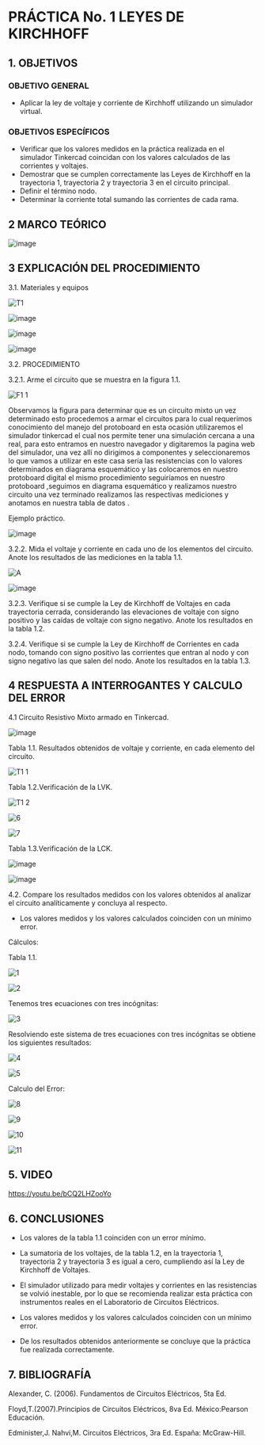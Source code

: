 # PRÁCTICA No. 1 LEYES DE  KIRCHHOFF
## 1. OBJETIVOS 
### OBJETIVO GENERAL

- Aplicar la ley de voltaje y corriente de Kirchhoff utilizando un simulador virtual.

### OBJETIVOS ESPECÍFICOS

- Verificar que los valores medidos en la práctica realizada en el simulador Tinkercad coincidan con los valores calculados de las corrientes y voltajes.
- Demostrar que se cumplen correctamente las Leyes de Kirchhoff en la trayectoria 1, trayectoria 2 y trayectoria 3 en el circuito principal.
- Definir el término nodo.
- Determinar la corriente total sumando las corrientes de cada rama.

## 2 MARCO TEÓRICO

<p align="center">

![image](https://user-images.githubusercontent.com/84431598/121119880-168fef00-c7e2-11eb-84e9-005a36afcd7e.png)

  </p>
  
## 3 EXPLICACIÓN DEL PROCEDIMIENTO

3.1. Materiales y equipos

![T1](https://user-images.githubusercontent.com/84425276/121115381-a2058200-c7da-11eb-9534-f9a6ea2b5f66.PNG)

![image](https://user-images.githubusercontent.com/84458025/121122278-c1a2a780-c7e6-11eb-9bfd-fc21b459f45e.png)

![image](https://user-images.githubusercontent.com/84458025/121122339-df700c80-c7e6-11eb-8c40-16295388eaed.png)

![image](https://user-images.githubusercontent.com/84458025/121122371-f282dc80-c7e6-11eb-9643-070593f7d7fc.png)

3.2. PROCEDIMIENTO

3.2.1. Arme el circuito que se muestra en la figura 1.1. 

![F1 1](https://user-images.githubusercontent.com/84425276/121115517-d1b48a00-c7da-11eb-8a47-5ba6397d388f.PNG)

Observamos la figura para determinar que es un circuito mixto un vez determinado esto procedemos a armar el circuitos para lo cual requerimos conocimiento del manejo del protoboard en esta ocasión utilizaremos el simulador tinkercad el cual nos permite tener una simulación cercana a una real, para esto entramos en nuestro navegador y digitaremos la pagina web del simulador, una vez allí no dirigimos a componentes y seleccionaremos lo que vamos a utilizar en este casa seria las resistencias con lo valores determinados en diagrama esquemático y las colocaremos en nuestro protoboard digital el mismo procedimiento seguiríamos en nuestro protoboard ,seguimos en diagrama esquemático y realizamos nuestro circuito una vez terminado realizamos las respectivas mediciones y anotamos en nuestra tabla de datos .  

Ejemplo práctico.

![image](https://user-images.githubusercontent.com/84458025/121125716-a0dd5080-c7ec-11eb-9955-146c69c9a177.png)

3.2.2. Mida el voltaje y corriente en cada uno de los elementos del circuito. Anote los resultados de las mediciones en la tabla 1.1.

![A](https://user-images.githubusercontent.com/84425276/121133085-89579500-c7f7-11eb-92e3-0815ec5b7bf1.PNG)

![image](https://user-images.githubusercontent.com/84425276/121139042-f0784800-c7fd-11eb-80c3-4fbc28edb21d.png)

3.2.3. Verifique si se cumple la Ley de Kirchhoff de Voltajes en cada trayectoria cerrada, considerando las elevaciones de voltaje con signo positivo y las caídas de voltaje con signo negativo. Anote los resultados en la tabla 1.2.

3.2.4. Verifique si se cumple la Ley de Kirchhoff de Corrientes en cada nodo, tomando con signo positivo las corrientes que entran al nodo y con signo negativo las que salen del nodo. Anote los resultados en la tabla 1.3.

## 4 RESPUESTA A INTERROGANTES Y CALCULO DEL ERROR

4.1 Circuito Resistivo Mixto armado en Tinkercad.

![image](https://user-images.githubusercontent.com/84431598/121126053-26f99700-c7ed-11eb-95e7-9c333d0c4761.png)


Tabla 1.1. Resultados obtenidos de voltaje y corriente,  en cada elemento del circuito.

![T1 1](https://user-images.githubusercontent.com/84425276/121123932-a9805780-c7e9-11eb-8301-867894e22e8e.PNG)

Tabla 1.2.Verificación de la LVK.

![T1 2](https://user-images.githubusercontent.com/84425276/121124541-bb162f00-c7ea-11eb-8f4e-94a9691a3549.PNG)

![6](https://user-images.githubusercontent.com/84425276/121124977-67f0ac00-c7eb-11eb-870c-d80bb2434061.PNG)

![7](https://user-images.githubusercontent.com/84425276/121124998-6e7f2380-c7eb-11eb-8bd3-13be59acf455.PNG)

Tabla 1.3.Verificación de la LCK.

![image](https://user-images.githubusercontent.com/84431598/121182310-92ad2580-c828-11eb-983b-0b265fc98766.png)

![image](https://user-images.githubusercontent.com/84431598/121182397-abb5d680-c828-11eb-9769-7d918fec7467.png)



4.2. Compare los resultados medidos con los valores obtenidos al analizar el circuito analíticamente y concluya al respecto.

-	Los valores medidos y los valores calculados coinciden con un mínimo error.

Cálculos:

Tabla 1.1.

![1](https://user-images.githubusercontent.com/84425276/121124075-eea48980-c7e9-11eb-8d23-48a0508d2a3c.PNG)

![2](https://user-images.githubusercontent.com/84425276/121124085-f3693d80-c7e9-11eb-903f-a5c7566bce75.PNG)

Tenemos tres ecuaciones con tres incógnitas:

![3](https://user-images.githubusercontent.com/84425276/121124134-05e37700-c7ea-11eb-945f-266785ad6740.PNG)

Resolviendo este sistema de tres ecuaciones con tres incógnitas se obtiene los siguientes resultados:

![4](https://user-images.githubusercontent.com/84425276/121124167-13006600-c7ea-11eb-8e8e-4c9322b682af.PNG)

![5](https://user-images.githubusercontent.com/84425276/121124179-185db080-c7ea-11eb-9075-303ccbce34e4.PNG)

Calculo del Error:

![8](https://user-images.githubusercontent.com/84425276/121125358-0d0b8480-c7ec-11eb-9076-f667a7832b3e.PNG)

![9](https://user-images.githubusercontent.com/84425276/121125372-1563bf80-c7ec-11eb-841c-256ed0bc646e.PNG)

![10](https://user-images.githubusercontent.com/84425276/121125386-198fdd00-c7ec-11eb-9bb0-16219ce80976.PNG)

![11](https://user-images.githubusercontent.com/84425276/121125398-1eed2780-c7ec-11eb-8491-8a8bce23439e.PNG)

## 5. VIDEO

https://youtu.be/bCQ2LHZooYo

## 6. CONCLUSIONES

- Los valores de la tabla 1.1 coinciden con un error mínimo.

- La sumatoria de los voltajes, de la tabla 1.2, en la trayectoria 1, trayectoria 2 y trayectoria 3 es igual a cero, cumpliendo así la Ley de Kirchhoff de Voltajes.

- El simulador utilizado para medir voltajes y corrientes en las resistencias se volvió inestable, por lo que se recomienda realizar esta práctica con instrumentos reales en el Laboratorio de Circuitos Eléctricos.




- Los valores medidos y los valores calculados coinciden con un mínimo error.

- De los resultados obtenidos anteriormente se concluye que la práctica fue realizada correctamente. 


## 7. BIBLIOGRAFÍA

Alexander, C. (2006). Fundamentos de Circuitos Eléctricos, 5ta Ed.

Floyd,T.(2007).Principios de Circuitos Eléctricos, 8va Ed. México:Pearson Educación.

Edminister,J. Nahvi,M. Circuitos Eléctricos, 3ra Ed. España: McGraw-Hill.

